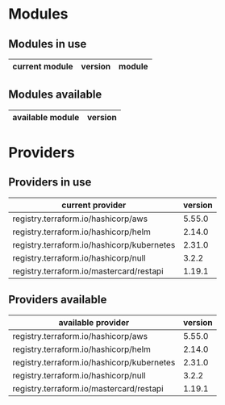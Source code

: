 # Modules

## Modules in use

current module | version | module
-------------- | ------- | ------

## Modules available

available module | version
---------------- | -------

# Providers

## Providers in use

current provider | version
---------------- | -------
registry.terraform.io/hashicorp/aws | 5.55.0
registry.terraform.io/hashicorp/helm | 2.14.0
registry.terraform.io/hashicorp/kubernetes | 2.31.0
registry.terraform.io/hashicorp/null | 3.2.2
registry.terraform.io/mastercard/restapi | 1.19.1

## Providers available

available provider | version
------------------ | -------
registry.terraform.io/hashicorp/aws | 5.55.0
registry.terraform.io/hashicorp/helm | 2.14.0
registry.terraform.io/hashicorp/kubernetes | 2.31.0
registry.terraform.io/hashicorp/null | 3.2.2
registry.terraform.io/mastercard/restapi | 1.19.1

